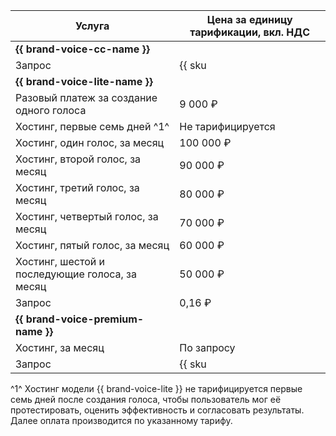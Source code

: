 | Услуга | Цена за единицу тарификации, вкл. НДС |
| ----- | ----- |
| **{{ brand-voice-cc-name }}** | |
| Запрос | {{ sku|RUB|speechkit.tts.v3_bvcc_request.v1|string }} |
| **{{ brand-voice-lite-name }}** | |
| Разовый платеж за создание одного голоса | 9 000 ₽ |
| Хостинг, первые семь дней ^1^ | Не тарифицируется |
| Хостинг, один голос, за месяц| 100 000 ₽ |
| Хостинг, второй голос, за месяц| 90 000 ₽ |
| Хостинг, третий голос, за месяц| 80 000 ₽ |
| Хостинг, четвертый голос, за месяц| 70 000 ₽ |
| Хостинг, пятый голос, за месяц| 60 000 ₽ |
| Хостинг, шестой и последующие голоса, за месяц| 50 000 ₽ |
| Запрос | 0,16 ₽ |
| **{{ brand-voice-premium-name }}** | |
| Хостинг, за месяц| По запросу |
| Запрос | {{ sku|RUB|speechkit.tts.v3_bvprem_request.v1|string }} |

^1^ Хостинг модели {{ brand-voice-lite }} не тарифицируется первые семь дней после создания голоса, чтобы пользователь мог её протестировать, оценить эффективность и согласовать результаты. Далее оплата производится по указанному тарифу.